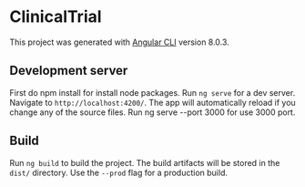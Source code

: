 # ClinicalTrial
This project was generated with [Angular CLI](https://github.com/angular/angular-cli) version 8.0.3.

## Development server
First do npm install for install node packages.
Run `ng serve` for a dev server. Navigate to `http://localhost:4200/`. The app will automatically reload if you change any of the source files.
Run ng serve --port 3000 for use 3000 port.

## Build
Run `ng build` to build the project. The build artifacts will be stored in the `dist/` directory. Use the `--prod` flag for a production build.


